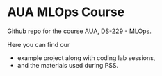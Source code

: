 # AUA MLOps Course

Github repo for the course AUA, DS-229 - MLOps.

Here you can find our 
- example project along with coding lab sessions, 
- and the materials used during PSS.

